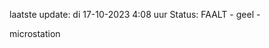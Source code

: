 laatste update: 
di 17-10-2023  4:08   uur 
Status: FAALT - geel - 
<div class="service Y">microstation</div>
